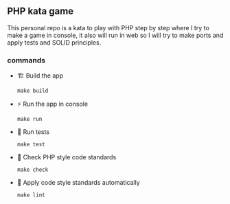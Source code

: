 ## PHP kata game
This personal repo is a kata to play with PHP step by step where I try to make a game in console, it also will run in web so I will try to make ports and apply tests and SOLID principles.

### commands
- 🏗 Build the app
  ```shell  
  make build  
  ```  

- ⚡ Run the app in console
  ```shell  
  make run  
  ```  

- 🧪 Run tests
  ```shell  
  make test  
  ```  

- 👀 Check PHP style code standards
  ```shell  
  make check  
  ```  

- 🤖 Apply code style standards automatically
  ```shell  
  make lint  
  ```